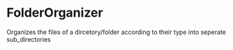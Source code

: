 # FolderOrganizer
Organizes the files of a dircetory/folder according to their type into seperate sub_directories
